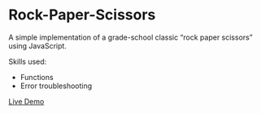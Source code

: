 # Rock-Paper-Scissors
A simple implementation of a grade-school classic “rock paper scissors” using JavaScript. 

Skills used:
- Functions
- Error troubleshooting

[Live Demo](https://htmlpreview.github.io/?https://github.com/SamuelR2129/Rock-Paper-Scissors/blob/main/index.html)
